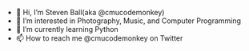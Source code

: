 - 👋 Hi, I’m Steven Ball(aka @cmucodemonkey)
- 👀 I’m interested in Photography, Music, and Computer Programming
- 🌱 I’m currently learning Python
- 📫 How to reach me @cmucodemonkey on Twitter

<!---
cmucodemonkey/cmucodemonkey is a ✨ special ✨ repository because its `README.md` (this file) appears on your GitHub profile.
You can click the Preview link to take a look at your changes.
--->
